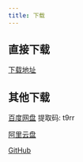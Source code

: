 ```yaml
---
title: 下载
---
```

## 直接下载
<a href=" /LiyuTargetMon/release/v1.3.7.zip" download="【鲤鱼监控】v1.3.7.zip">下载地址</a>

## 其他下载

[百度网盘](https://pan.baidu.com/s/1bX0yR_mEEecw9jVXKhAxnw) 提取码: t9rr

[阿里云盘](https://www.aliyundrive.com/s/v46QasKM5Ct)

[GitHub](https://github.com/dunhuixiao/LiyuTargetMon/releases)